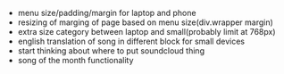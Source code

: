 * menu size/padding/margin for laptop and phone
* resizing of marging of page based on menu size(div.wrapper margin)
* extra size category between laptop and small(probably limit at 768px)
* english translation of song in different block for small devices
* start thinking about where to put soundcloud thing
* song of the month functionality
